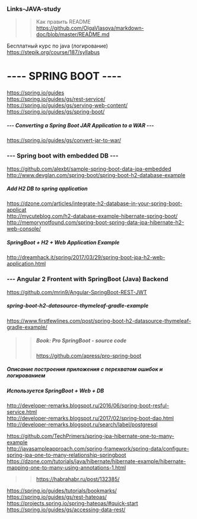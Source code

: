 ### Links-JAVA-study  
>>Как править README  
>>https://github.com/OlgaVlasova/markdown-doc/blob/master/README.md  

Бесплатный курс по java (логирование)
https://stepik.org/course/187/syllabus

#  ---- SPRING BOOT ----  

https://spring.io/guides  
https://spring.io/guides/gs/rest-service/  
https://spring.io/guides/gs/serving-web-content/  
https://spring.io/guides/gs/spring-boot/  

##### --- Converting a Spring Boot JAR Application to a WAR ---  
https://spring.io/guides/gs/convert-jar-to-war/  

### --- Spring boot with embedded DB ---
https://github.com/alexbt/sample-spring-boot-data-jpa-embedded  
http://www.devglan.com/spring-boot/spring-boot-h2-database-example

##### Add H2 DB to spring application
https://dzone.com/articles/integrate-h2-database-in-your-spring-boot-applicat  
http://mycuteblog.com/h2-database-example-hibernate-spring-boot/  
http://memorynotfound.com/spring-boot-spring-data-jpa-hibernate-h2-web-console/  

##### SpringBoot + H2 + Web Application Example  
http://dreamhack.it/spring/2017/03/29/spring-boot-jpa-h2-web-application.html  

### --- Angular 2 Frontent with SpringBoot (Java) Backend
https://github.com/mrin9/Angular-SpringBoot-REST-JWT  

#####  spring-boot-h2-datasource-thymeleaf-gradle-example
https://www.firstfewlines.com/post/spring-boot-h2-datasource-thymeleaf-gradle-example/  

>>##### Book: Pro SpringBoot - source code  
>>https://github.com/apress/pro-spring-boot

##### Описание построения приложения с перехватом ошибок и логированием  
##### Используется SpringBoot + Web + DB  
http://developer-remarks.blogspot.ru/2016/06/spring-boot-resful-service.html  
http://developer-remarks.blogspot.ru/2017/02/spring-boot-dao.html  
http://developer-remarks.blogspot.ru/search/label/postgresql  

https://github.com/TechPrimers/spring-jpa-hibernate-one-to-many-example  
http://javasampleapproach.com/spring-framework/spring-data/configure-spring-jpa-one-to-many-relationship-springboot  
https://dzone.com/tutorials/java/hibernate/hibernate-example/hibernate-mapping-one-to-many-using-annotations-1.html  

>>https://habrahabr.ru/post/132385/


https://spring.io/guides/tutorials/bookmarks/  
https://spring.io/guides/gs/rest-hateoas/  
https://projects.spring.io/spring-hateoas/#quick-start  
https://spring.io/guides/gs/accessing-data-rest/

